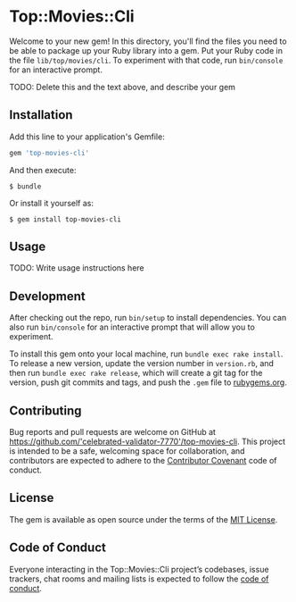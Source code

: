 # Top::Movies::Cli

Welcome to your new gem! In this directory, you'll find the files you need to be able to package up your Ruby library into a gem. Put your Ruby code in the file `lib/top/movies/cli`. To experiment with that code, run `bin/console` for an interactive prompt.

TODO: Delete this and the text above, and describe your gem

## Installation

Add this line to your application's Gemfile:

```ruby
gem 'top-movies-cli'
```

And then execute:

    $ bundle

Or install it yourself as:

    $ gem install top-movies-cli

## Usage

TODO: Write usage instructions here

## Development

After checking out the repo, run `bin/setup` to install dependencies. You can also run `bin/console` for an interactive prompt that will allow you to experiment.

To install this gem onto your local machine, run `bundle exec rake install`. To release a new version, update the version number in `version.rb`, and then run `bundle exec rake release`, which will create a git tag for the version, push git commits and tags, and push the `.gem` file to [rubygems.org](https://rubygems.org).

## Contributing

Bug reports and pull requests are welcome on GitHub at https://github.com/'celebrated-validator-7770'/top-movies-cli. This project is intended to be a safe, welcoming space for collaboration, and contributors are expected to adhere to the [Contributor Covenant](http://contributor-covenant.org) code of conduct.

## License

The gem is available as open source under the terms of the [MIT License](https://opensource.org/licenses/MIT).

## Code of Conduct

Everyone interacting in the Top::Movies::Cli project’s codebases, issue trackers, chat rooms and mailing lists is expected to follow the [code of conduct](https://github.com/'celebrated-validator-7770'/top-movies-cli/blob/master/CODE_OF_CONDUCT.md).
